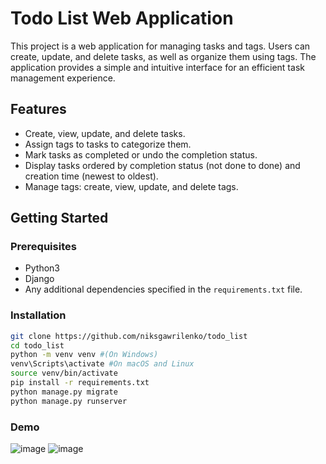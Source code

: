 ﻿# Todo List Web Application

This project is a web application for managing tasks and tags. Users can create, update, and delete tasks, as well as organize them using tags. The application provides a simple and intuitive interface for an efficient task management experience.

## Features

- Create, view, update, and delete tasks.
- Assign tags to tasks to categorize them.
- Mark tasks as completed or undo the completion status.
- Display tasks ordered by completion status (not done to done) and creation time (newest to oldest).
- Manage tags: create, view, update, and delete tags.

## Getting Started

### Prerequisites

- Python3
- Django
- Any additional dependencies specified in the `requirements.txt` file.

### Installation

   ```bash
   git clone https://github.com/niksgawrilenko/todo_list
   cd todo_list
   python -m venv venv #(On Windows)
   venv\Scripts\activate #On macOS and Linux
   source venv/bin/activate
   pip install -r requirements.txt
   python manage.py migrate
   python manage.py runserver
   ```
### Demo
![image](https://github.com/niksgawrilenko/todo_list/assets/90038040/d3e88f9d-bca9-47f8-a0f2-8c3802335ca4)
![image](https://github.com/niksgawrilenko/todo_list/assets/90038040/8193915a-31b9-450c-b657-525fea7f4aa8)




